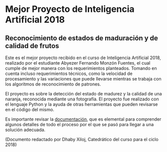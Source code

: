 # Mejor Proyecto de Inteligencia Artificial 2018

## Reconocimiento de estados de maduración y de calidad de frutos

Este es el mejor proyecto recibido en el curso de Inteligencia Artificial 2018, 
realizado por el estudiante Abyezer Fernando Monzón Fuentes, 
el cual cumple de mejor manera con los requerimientos planteados. Tomando en cuenta
incluso requerimientos técnicos, como la velocidad de procesamiento y las variaciones
que puede llevarse mientras se trabaja con los algoritmos de reconocimiento de 
patrones.

El proyecto es sobre la detección del estado de madurez y la calidad de una naranja,
reconocida mediante una fotografía. El proyecto fue realizado con el lenguaje Python 
y la ayuda de otras herramientas que pueden revisarse en el código del mismo.

Es importante revisar la [documentación](https://github.com/DevUrlXela/Proyecto-IA-2018/blob/master/Proyecto%20IA.pdf), que es elemental para comprender algunos
detalles de todo el proceso por el que se pasó para llegar a una solución adecuada.

(Documento redactado por Dhaby Xiloj, Catedrático del curso para el ciclo 2018)
